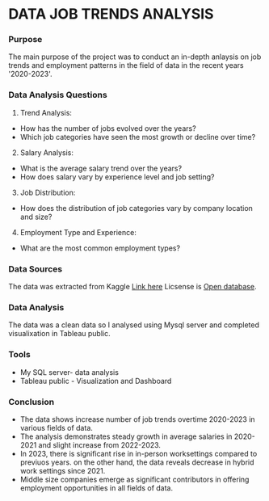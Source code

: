 
  
# DATA JOB TRENDS ANALYSIS
### Purpose
   The main purpose of the project was to conduct an in-depth anlaysis on job trends and employment patterns in the field of data in the recent years '2020-2023'.

### Data Analysis Questions

1. Trend Analysis:

- How has the number of jobs evolved over the years?
- Which job categories have seen the most growth or decline over time?

2. Salary Analysis:

- What is the average salary trend over the years?
- How does salary vary by experience level and job setting?

3. Job Distribution:

- How does the distribution of job categories vary by company location and size?

4. Employment Type and Experience:

- What are the most common employment types?

### Data Sources

The data was extracted from Kaggle  [Link here](https://www.kaggle.com/datasets/hummaamqaasim/jobs-in-data/data) Licsense is [Open database](https://opendatacommons.org/licenses/dbcl/1-0/).

### Data Analysis

The data was a clean data so I analysed using  Mysql server and completed visualixation in Tableau public.   

### Tools
- My SQL server- data analysis
- Tableau public - Visualization and Dashboard


### Conclusion

- The data shows increase number of job trends overtime 2020-2023 in various fields of data.
- The analysis demonstrates steady growth in average salaries in 2020-2021 and slight increase from 2022-2023.
- In 2023, there is significant rise in in-person worksettings compared to previuos years. on the other hand, the data reveals decrease in hybrid work settings since 2021.
- Middle size companies emerge as significant contributors in offering employment opportunities in all fields of data.
